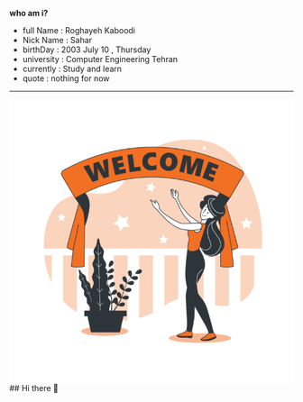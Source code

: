 **who am i?**
- full Name : Roghayeh Kaboodi
- Nick Name : Sahar
- birthDay : 2003 July 10 , Thursday
- university : Computer Engineering Tehran
- currently : Study and learn
- quote : nothing for now
------
<img align ="center" src = "https://github.com/Roghi-Kaboodi/Roghi-Kaboodi/blob/main/Welcome-bro-752x752.png?raw=true" />
## Hi there 👋

<!--
**Roghi-Kaboodi/Roghi-Kaboodi** is a ✨ _special_ ✨ repository because its `README.md` (this file) appears on your GitHub profile.

Here are some ideas to get you started:

- 🔭 I’m currently working on ...
- 🌱 I’m currently learning ...
- 👯 I’m looking to collaborate on ...
- 🤔 I’m looking for help with ...
- 💬 Ask me about ...
- 📫 How to reach me: ...
- 😄 Pronouns: ...
- ⚡ Fun fact: ...
-->
